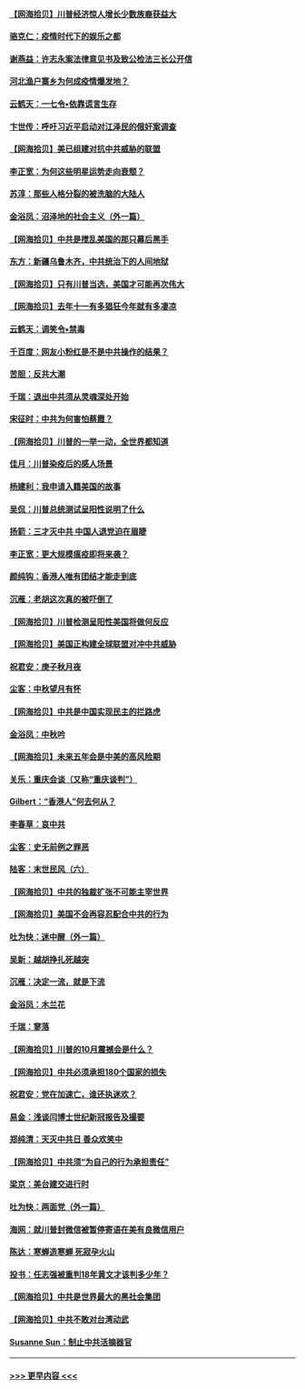 #### [【网海拾贝】川普经济惊人增长少数族裔获益大](../pages/nsc993/n12471565.md?t=10140502) 
#### [骆克仁：疫情时代下的娱乐之都](../pages/nsc993/n12471312.md?t=10140502) 
#### [谢燕益：许志永案法律意见书及致公检法三长公开信](../pages/nsc993/n12470870.md?t=10140502) 
#### [河北渔户寨乡为何成疫情爆发地？](../pages/nsc993/n12464936.md?t=10140502) 
#### [云鹤天：一七令▪依靠谎言生存](../pages/nsc993/n12470034.md?t=10140502) 
#### [卞世传：呼吁习近平启动对江泽民的俄奸案调查](../pages/nsc993/n12469722.md?t=10140502) 
#### [【网海拾贝】美已组建对抗中共威胁的联盟](../pages/nsc993/n12469018.md?t=10140502) 
#### [李正宽：为何这些明星运势走向衰颓？](../pages/nsc993/n12468730.md?t=10140502) 
#### [苏淳：那些人格分裂的被洗脑的大陆人](../pages/nsc993/n12467858.md?t=10140502) 
#### [金浴凤：沼泽地的社会主义（外一篇）](../pages/nsc993/n12467792.md?t=10140502) 
#### [【网海拾贝】中共是搅乱美国的那只幕后黑手](../pages/nsc993/n12467700.md?t=10140502) 
#### [东方：新疆乌鲁木齐，中共统治下的人间地狱](../pages/nsc993/n12466075.md?t=10140502) 
#### [【网海拾贝】只有川普当选，美国才可能再次伟大](../pages/nsc993/n12466013.md?t=10140502) 
#### [【网海拾贝】去年十一有多猖狂今年就有多凄凉](../pages/nsc993/n12463649.md?t=10140502) 
#### [云鹤天：调笑令▪禁毒](../pages/nsc993/n12462975.md?t=10140502) 
#### [千百度：网友小粉红是不是中共操作的结果？](../pages/nsc993/n12461025.md?t=10140502) 
#### [苦胆：反共大潮](../pages/nsc993/n12459469.md?t=10140502) 
#### [千瑞：退出中共须从灵魂深处开始](../pages/nsc993/n12459437.md?t=10140502) 
#### [宋征时：中共为何害怕蔡霞？](../pages/nsc993/n12459097.md?t=10140502) 
#### [【网海拾贝】川普的一举一动，全世界都知道](../pages/nsc993/n12458825.md?t=10140502) 
#### [佳月：川普染疫后的感人场景](../pages/nsc993/n12456994.md?t=10140502) 
#### [杨建利：我申请入籍美国的故事](../pages/nsc993/n12455635.md?t=10140502) 
#### [吴侃：川普总统测试呈阳性说明了什么](../pages/nsc993/n12451869.md?t=10140502) 
#### [扬箭：三才灭中共 中国人退党迫在眉睫](../pages/nsc993/n12451842.md?t=10140502) 
#### [李正宽：更大规模瘟疫即将来袭？](../pages/nsc993/n12451455.md?t=10140502) 
#### [颜纯钩：香港人唯有团结才能走到底](../pages/nsc993/n12450870.md?t=10140502) 
#### [沉雁：老胡这次真的被吓倒了](../pages/nsc993/n12449796.md?t=10140502) 
#### [【网海拾贝】川普检测呈阳性美国将做何反应](../pages/nsc993/n12449042.md?t=10140502) 
#### [【网海拾贝】美国正构建全球联盟对冲中共威胁](../pages/nsc993/n12446580.md?t=10140502) 
#### [祝君安：庚子秋月夜](../pages/nsc993/n12445870.md?t=10140502) 
#### [尘客：中秋望月有怀](../pages/nsc993/n12444632.md?t=10140502) 
#### [【网海拾贝】中共是中国实现民主的拦路虎](../pages/nsc993/n12443573.md?t=10140502) 
#### [金浴凤：中秋吟](../pages/nsc993/n12441773.md?t=10140502) 
#### [【网海拾贝】未来五年会是中美的高风险期](../pages/nsc993/n12440760.md?t=10140502) 
#### [关乐：重庆会谈（又称“重庆谈判”）](../pages/nsc993/n12437525.md?t=10140502) 
#### [Gilbert：“香港人”何去何从？](../pages/nsc993/n12435894.md?t=10140502) 
#### [李春草：哀中共](../pages/nsc993/n12435874.md?t=10140502) 
#### [尘客：史无前例之罪恶](../pages/nsc993/n12435762.md?t=10140502) 
#### [陆客：末世民风（六）](../pages/nsc993/n12435354.md?t=10140502) 
#### [【网海拾贝】中共的独裁扩张不可能主宰世界](../pages/nsc993/n12435151.md?t=10140502) 
#### [【网海拾贝】美国不会再容忍配合中共的行为](../pages/nsc993/n12433808.md?t=10140502) 
#### [吐为快：迷中醒（外一篇）](../pages/nsc993/n12433585.md?t=10140502) 
#### [吴新：越胡挣扎死越突](../pages/nsc993/n12433562.md?t=10140502) 
#### [沉雁：决定一流，就是下流](../pages/nsc993/n12432128.md?t=10140502) 
#### [金浴凤：木兰花](../pages/nsc993/n12432124.md?t=10140502) 
#### [千瑞：寥落](../pages/nsc993/n12432071.md?t=10140502) 
#### [【网海拾贝】川普的10月震撼会是什么？](../pages/nsc993/n12431624.md?t=10140502) 
#### [【网海拾贝】中共必须承担180个国家的损失](../pages/nsc993/n12428893.md?t=10140502) 
#### [祝君安：党在加速亡，谁还执迷欢？](../pages/nsc993/n12428652.md?t=10140502) 
#### [易金：浅谈闫博士世纪新冠报告及撮要](../pages/nsc993/n12426822.md?t=10140502) 
#### [郑纯清：天灭中共日 善众欢笑中](../pages/nsc993/n12426784.md?t=10140502) 
#### [【网海拾贝】中共须“为自己的行为承担责任”](../pages/nsc993/n12426067.md?t=10140502) 
#### [梁京：美台建交进行时](../pages/nsc993/n12424066.md?t=10140502) 
#### [吐为快：两面党（外一篇）](../pages/nsc993/n12424043.md?t=10140502) 
#### [海网：就川普封微信被暂停寄语在美有良微信用户](../pages/nsc993/n12424021.md?t=10140502) 
#### [陈达：寒蝉造寒蝉 死寂孕火山](../pages/nsc993/n12423958.md?t=10140502) 
#### [投书：任志强被重判18年黄文才该判多少年？](../pages/nsc993/n12423672.md?t=10140502) 
#### [【网海拾贝】中共是世界最大的黑社会集团](../pages/nsc993/n12423543.md?t=10140502) 
#### [【网海拾贝】中共不敢对台湾动武](../pages/nsc993/n12421418.md?t=10140502) 
#### [Susanne Sun：制止中共活摘器官](../pages/nsc993/n12419654.md?t=10140502) 

----
#### [ >>> 更早内容 <<< ](../indexes/nsc993-earlier.md)
